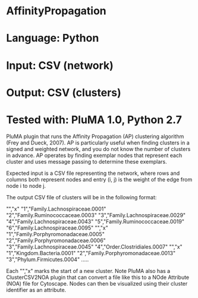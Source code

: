 # AffinityPropagation
# Language: Python
# Input: CSV (network)
# Output: CSV (clusters)
# Tested with: PluMA 1.0, Python 2.7

PluMA plugin that runs the Affinity Propagation (AP) clustering algorithm (Frey and Dueck, 2007).
AP is particularly useful when finding clusters in a signed and weighted network, and you do not
know the number of clusters in advance.  AP operates by finding exemplar nodes that represent
each cluster and uses message passing to determine these exemplars.

Expected input is a CSV file representing the network, where rows and columns both represent
nodes and entry (i, j) is the weight of the edge from node i to node j.

The output CSV file of clusters will be in the following format:


"","x"
"1","Family.Lachnospiraceae.0001"
"2","Family.Ruminococcaceae.0003"
"3","Family.Lachnospiraceae.0029"
"4","Family.Lachnospiraceae.0043"
"5","Family.Ruminococcaceae.0019"
"6","Family.Lachnospiraceae.0095"
"","x"
"1","Family.Porphyromonadaceae.0005"
"2","Family.Porphyromonadaceae.0006"
"3","Family.Lachnospiraceae.0045"
"4","Order.Clostridiales.0007"
"","x"
"1","Kingdom.Bacteria.0001"
"2","Family.Porphyromonadaceae.0013"
"3","Phylum.Firmicutes.0004"
.....


Each "","x" marks the start of a new cluster.  Note PluMA also has a ClusterCSV2NOA plugin
that can convert a file like this to a NOde Attribute (NOA) file for Cytoscape.  Nodes
can then be visualized using their cluster identifier as an attribute.
